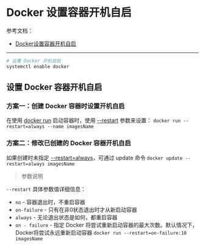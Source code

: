 # Docker 设置容器开机自启

参考文档：

- [Docker设置容器开机自启](https://blog.csdn.net/qq_41054313/article/details/104297746)

---

```sh
# 设置 Docker 开机自启
systemctl enable docker
```

## 设置 Docker 容器开机自启

### 方案一：创建 Docker 容器时设置开机自启

在使用 <u>docker run</u> 启动容器时，使用 <u>--restart</u> 参数来设置：
`docker run --restart=always --name imagesName`

### 方案二：修改已创建的 Docker 容器开机自启

如果创建时未指定 <u>--restart=always</u>，可通过 update 命令
`docker update --restart=always imagesName`

> 参数说明

`--restart` 具体参数值详细信息：

- `no` - 容器退出时，不重启容器
- `on-failure` - 只有在非0状态退出时才从新启动容器
- `always` - 无论退出状态是如何，都重启容器
- `on - failure` - 指定 Docker 将尝试重新启动容器的最大次数。默认情况下，Docker将尝试永远重新启动容器
  `docker run --restart=on-failure:10 imagesName`
